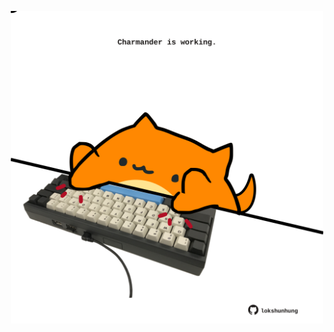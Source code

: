 <!-- built at 14/09/2023, 06:00:52 UTC -->
<p align="center">
  <img width="500" height="500" src="./ReadmeImage.svg">
</p>
